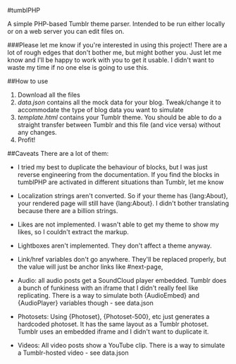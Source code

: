 #tumblPHP


A simple PHP-based Tumblr theme parser.  Intended to be run either locally or on a web server you can edit files on.

###Please let me know if you're interested in using this project!
There are a lot of rough edges that don't bother me, but might bother you.  Just let me know and I'll be happy to work with you to get it usable. I didn't want to waste my time if no one else is going to use this.

##How to use
1. Download all the files
2. *data.json* contains all the mock data for your blog. Tweak/change it to accommodate the type of blog data you want to simulate
3. *template.html* contains your Tumblr theme.  You should be able to do a straight transfer between Tumblr and this file (and vice versa) without any changes.
4. Profit!

##Caveats
There are a lot of them:  

- I tried my best to duplicate the behaviour of blocks, but I was just reverse engineering from the documentation.  If you find the blocks in tumblPHP are activated in different situations than Tumblr, let me know

- Localization strings aren't converted.  So if your theme has {lang:About}, your rendered page will still have {lang:About}.  I didn't bother translating because there are a billion strings.

- Likes are not implemented.  I wasn't able to get my theme to show my likes, so I couldn't extract the markup.

- Lightboxes aren't implemented.  They don't affect a theme anyway.

- Link/href variables don't go anywhere.  They'll be replaced properly, but the value will just be anchor links like #next-page, 

- Audio: all audio posts get a SoundCloud player embedded. Tumblr does a bunch of funkiness with an iframe that I didn't really feel like replicating.  There is a way to simulate both {AudioEmbed} and {AudioPlayer} variables though - see data.json

- Photosets: Using {Photoset}, {Photoset-500}, etc just generates a hardcoded photoset.  It has the same layout as a Tumblr photoset. Tumblr uses an embedded iframe and I didn't want to duplicate it.

- Videos: All video posts show a YouTube clip.  There is a way to simulate a Tumblr-hosted video - see data.json

